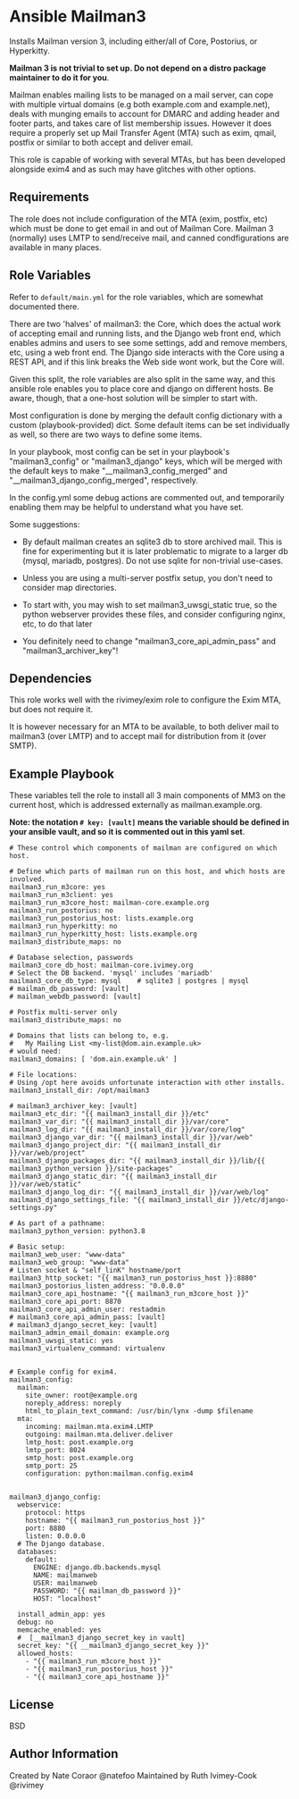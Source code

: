 Ansible Mailman3
================

Installs Mailman version 3, including either/all of Core, Postorius, or
Hyperkitty.

**Mailman 3 is not trivial to set up. Do not depend on a distro package
maintainer to do it for you**.

Mailman enables mailing lists to be managed on a mail server, can cope
with multiple virtual domains (e.g  both example.com and example.net),
deals with munging emails to account for DMARC and adding header and
footer parts, and takes care of list membership issues. However it
does require a properly set up Mail Transfer Agent (MTA) such as exim,
qmail, postfix or similar to both accept and deliver email.

This role is capable of working with several MTAs, but has been developed 
alongside exim4 and as such may have glitches with other options.


Requirements
------------

The role does not include configuration of the MTA (exim, postfix, etc)
which must be done to get email in and out of Mailman Core. Mailman 3
(normally) uses LMTP to send/receive mail, and canned condfigurations are
available in many places.


Role Variables
--------------

Refer to `default/main.yml` for the role variables, which are somewhat
documented there.

There are two 'halves' of mailman3: the Core, which does the actual work
of accepting email and running lists, and the Django web front end, which
enables admins and users to see some settings, add and remove members, etc,
using a web front end. The Django side interacts with the Core using a REST
API, and if this link breaks the Web side wont work, but the Core will.

Given this split, the role variables are also split in the same way, and
this ansible role enables you to place core and django on different hosts.
Be aware, though, that a one-host solution will be simpler to start with.

Most configuration is done by merging the default config dictionary with a
custom (playbook-provided) dict. Some default items can be set individually
as well, so there are two ways to define some items.

In your playbook, most config can be set in your playbook's "mailman3\_config"
or "mailman3\_django" keys, which will be merged with the default keys to
make "\_\_mailman3\_config\_merged" and "\_\_mailman3\_django\_config\_merged",
respectively.

In the config.yml some debug actions are commented out, and temporarily
enabling them may be helpful to understand what you have set.

Some suggestions:

 - By default mailman creates an sqlite3 db to store archived mail. This
   is fine for experimenting but it is later problematic to migrate to
   a larger db (mysql, mariadb, postgres). Do not use sqlite for
   non-trivial use-cases.

 - Unless you are using a multi-server postfix setup, you don't need to
   consider map directories.

 - To start with, you may wish to set mailman3\_uwsgi\_static true, so the
   python webserver provides these files, and consider configuring nginx,
   etc, to do that later


 - You definitely need to change "mailman3\_core\_api\_admin\_pass" and
   "mailman3\_archiver\_key"!


Dependencies
------------

This role works well with the rivimey/exim role to configure the Exim MTA,
but does not require it.

It is however necessary for an MTA to be available, to both deliver mail to
mailman3 (over LMTP) and to accept mail for distribution from it (over SMTP).


Example Playbook
----------------

These variables tell the role to install all 3 main components of MM3 on
the current host, which is addressed externally as mailman.example.org.

**Note: the notation `# key: [vault]` means the variable should be defined in
your ansible vault, and so it is commented out in this yaml set**.

```
# These control which components of mailman are configured on which host. 

# Define which parts of mailman run on this host, and which hosts are involved.
mailman3_run_m3core: yes
mailman3_run_m3client: yes
mailman3_run_m3core_host: mailman-core.example.org
mailman3_run_postorius: no
mailman3_run_postorius_host: lists.example.org
mailman3_run_hyperkitty: no
mailman3_run_hyperkitty_host: lists.example.org
mailman3_distribute_maps: no

# Database selection, passwords
mailman3_core_db_host: mailman-core.ivimey.org
# Select the DB backend. 'mysql' includes 'mariadb'
mailman3_core_db_type: mysql    # sqlite3 | postgres | mysql
# mailman_db_password: [vault]
# mailman_webdb_password: [vault]

# Postfix multi-server only
mailman3_distribute_maps: no

# Domains that lists can belong to, e.g.
#   My Mailing List <my-list@dom.ain.example.uk>
# would need:
mailman3_domains: [ 'dom.ain.example.uk' ]

# File locations:
# Using /opt here avoids unfortunate interaction with other installs.
mailman3_install_dir: /opt/mailman3

# mailman3_archiver_key: [vault]
mailman3_etc_dir: "{{ mailman3_install_dir }}/etc"
mailman3_var_dir: "{{ mailman3_install_dir }}/var/core"
mailman3_log_dir: "{{ mailman3_install_dir }}/var/core/log"
mailman3_django_var_dir: "{{ mailman3_install_dir }}/var/web"
mailman3_django_project_dir: "{{ mailman3_install_dir }}/var/web/project"
mailman3_django_packages_dir: "{{ mailman3_install_dir }}/lib/{{ mailman3_python_version }}/site-packages"
mailman3_django_static_dir: "{{ mailman3_install_dir }}/var/web/static"
mailman3_django_log_dir: "{{ mailman3_install_dir }}/var/web/log"
mailman3_django_settings_file: "{{ mailman3_install_dir }}/etc/django-settings.py"

# As part of a pathname:
mailman3_python_version: python3.8

# Basic setup:
mailman3_web_user: "www-data"
mailman3_web_group: "www-data"
# Listen socket & "self_linK" hostname/port
mailman3_http_socket: "{{ mailman3_run_postorius_host }}:8880"
mailman3_postorius_listen_address: "0.0.0.0"
mailman3_core_api_hostname: "{{ mailman3_run_m3core_host }}"
mailman3_core_api_port: 8870
mailman3_core_api_admin_user: restadmin
# mailman3_core_api_admin_pass: [vault]
# mailman3_django_secret_key: [vault]
mailman3_admin_email_domain: example.org
mailman3_uwsgi_static: yes
mailman3_virtualenv_command: virtualenv


# Example config for exim4.
mailman3_config:
  mailman:
    site_owner: root@example.org
    noreply_address: noreply
    html_to_plain_text_command: /usr/bin/lynx -dump $filename
  mta:
    incoming: mailman.mta.exim4.LMTP
    outgoing: mailman.mta.deliver.deliver
    lmtp_host: post.example.org
    lmtp_port: 8024
    smtp_host: post.example.org
    smtp_port: 25
    configuration: python:mailman.config.exim4


mailman3_django_config:
  webservice:
    protocol: https
    hostname: "{{ mailman3_run_postorius_host }}"
    port: 8880
    listen: 0.0.0.0
  # The Django database.
  databases:
    default:
      ENGINE: django.db.backends.mysql
      NAME: mailmanweb
      USER: mailmanweb
      PASSWORD: "{{ mailman_db_password }}"
      HOST: "localhost"

  install_admin_app: yes
  debug: no
  memcache_enabled: yes
  #  [__mailman3_django_secret_key in vault]
  secret_key: "{{ __mailman3_django_secret_key }}"
  allowed_hosts:
    - "{{ mailman3_run_m3core_host }}"
    - "{{ mailman3_run_postorius_host }}"
    - "{{ mailman3_core_api_hostname }}"
```

License
-------

BSD

Author Information
------------------

Created by Nate Coraor @natefoo
Maintained by Ruth Ivimey-Cook @rivimey
